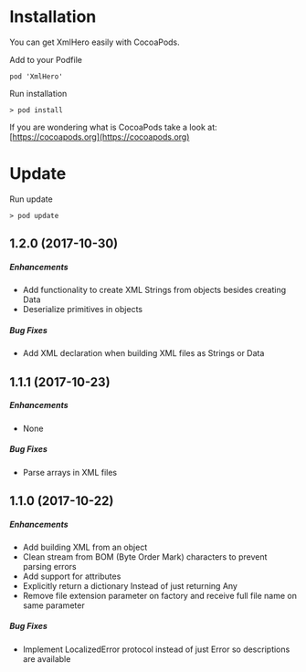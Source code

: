 # Installation
You can get XmlHero easily with CocoaPods.

Add to your Podfile
```
pod 'XmlHero'
```
Run installation
```
> pod install
```
If you are wondering what is CocoaPods take a look at: [https://cocoapods.org](https://cocoapods.org)

# Update

Run update
```
> pod update
```

## 1.2.0 (2017-10-30)

##### Enhancements

- Add functionality to create XML Strings
  from objects besides creating Data
- Deserialize primitives in objects


##### Bug Fixes

- Add XML declaration when building
  XML files as Strings or Data


## 1.1.1 (2017-10-23)

##### Enhancements

- None


##### Bug Fixes

- Parse arrays in XML files


## 1.1.0 (2017-10-22)

##### Enhancements

- Add building XML from an object
- Clean stream from BOM (Byte Order Mark)
   characters to prevent parsing errors
- Add support for attributes
- Explicitly return a dictionary
   Instead of just returning Any
- Remove file extension parameter on factory
   and receive full file name on same parameter


##### Bug Fixes

- Implement LocalizedError protocol instead
  of just Error so descriptions are available
